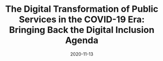 ---
title: "The Digital Transformation of Public Services in the COVID-19 Era: Bringing Back the Digital Inclusion Agenda"
collection: publications
permalink: /publication/2020-Bernardi-House-of-Lords
date: 2020-11-13
venue: 'A critical juncture for public services: lessons from COVID-19: 1st Report of Session 2019-2020 [PSR0062]'
link: https://committees.parliament.uk/writtenevidence/8087/html/
citation: 'Bernardi, Roberta (2020). &quot;The Digital Transformation of Public Services in the COVID-19 Era: Bringing Back the Digital Inclusion Agenda.&quot;<i>A critical juncture for public services: lessons from COVID-19: 1st Report of Session 2019-2020 [PSR0062]</i>. Public Services Committee, House of Lords, UK Parliament.'
---